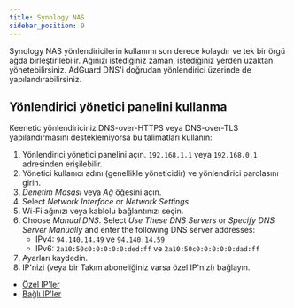 ```yaml
---
title: Synology NAS
sidebar_position: 9
---
```


Synology NAS yönlendiricilerin kullanımı son derece kolaydır ve tek bir örgü ağda birleştirilebilir. Ağınızı istediğiniz zaman, istediğiniz yerden uzaktan yönetebilirsiniz. AdGuard DNS'i doğrudan yönlendirici üzerinde de yapılandırabilirsiniz.

## Yönlendirici yönetici panelini kullanma

Keenetic yönlendiriciniz DNS-over-HTTPS veya DNS-over-TLS yapılandırmasını desteklemiyorsa bu talimatları kullanın:

1. Yönlendirici yönetici panelini açın. `192.168.1.1` veya `192.168.0.1` adresinden erişilebilir.
2. Yönetici kullanıcı adını (genellikle yöneticidir) ve yönlendirici parolasını girin.
3. _Denetim Masası_ veya _Ağ_ öğesini açın.
4. Select _Network Interface_ or _Network Settings_.
5. Wi-Fi ağınızı veya kablolu bağlantınızı seçin.
6. Choose _Manual DNS_. Select _Use These DNS Servers_ or _Specify DNS Server Manually_ and enter the following DNS server addresses:
    - IPv4: `94.140.14.49` ve `94.140.14.59`
    - IPv6: `2a10:50c0:0:0:0:0:ded:ff` ve `2a10:50c0:0:0:0:0:dad:ff`
7. Ayarları kaydedin.
8. IP'nizi (veya bir Takım aboneliğiniz varsa özel IP'nizi) bağlayın.

- [Özel IP'ler](/private-dns/connect-devices/other-options/dedicated-ip.md)
- [Bağlı IP'ler](private-dns/connect-devices/other-options/linked-ip.md)

